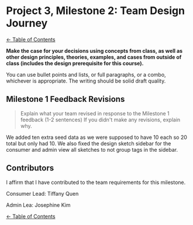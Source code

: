 # Project 3, Milestone 2: **Team** Design Journey

[← Table of Contents](design-journey.md)

**Make the case for your decisions using concepts from class, as well as other design principles, theories, examples, and cases from outside of class (includes the design prerequisite for this course).**

You can use bullet points and lists, or full paragraphs, or a combo, whichever is appropriate. The writing should be solid draft quality.


## Milestone 1 Feedback Revisions
> Explain what your team revised in response to the Milestone 1 feedback (1-2 sentences)
> If you didn't make any revisions, explain why.

We added ten extra seed data as we were supposed to have 10 each so 20 total but only had 10. We also fixed the design sketch sidebar for the consumer and admin view all sketches to not group tags in the sidebar.

## Contributors

I affirm that I have contributed to the team requirements for this milestone.

Consumer Lead: Tiffany Quen

Admin Lea: Josephine Kim


[← Table of Contents](design-journey.md)
